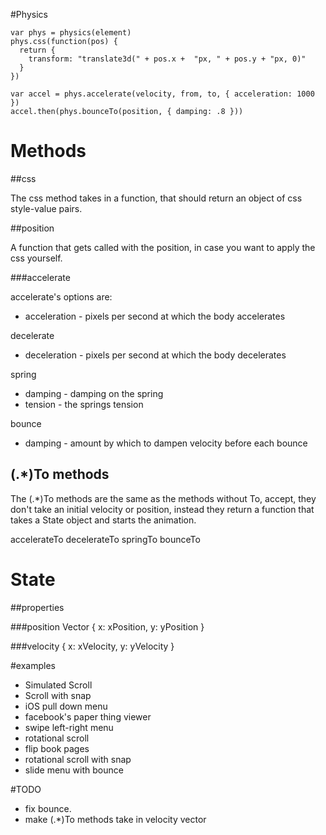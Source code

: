 #Physics
```
var phys = physics(element)
phys.css(function(pos) {
  return {
    transform: "translate3d(" + pos.x +  "px, " + pos.y + "px, 0)"
  }
})
```

```
var accel = phys.accelerate(velocity, from, to, { acceleration: 1000 })
accel.then(phys.bounceTo(position, { damping: .8 }))
```

Methods
=======

##css

  The css method takes in a function, that should return an object of css style-value pairs.

##position

  A function that gets called with the position, in case you want to apply the css yourself.

###accelerate

accelerate's options are:
  * acceleration - pixels per second at which the body accelerates

decelerate
  * deceleration - pixels per second at which the body decelerates

spring
  * damping - damping on the spring
  * tension - the springs tension

bounce
  * damping - amount by which to dampen velocity before each bounce

## (.*)To methods

The (.*)To methods are the same as the methods without To, accept,
they don't take an initial velocity or position, instead they return
a function that takes a State object and starts the animation.

accelerateTo
decelerateTo
springTo
bounceTo

State
=====

##properties

###position
Vector { x: xPosition, y: yPosition }

###velocity
{ x: xVelocity, y: yVelocity }

#examples
  * Simulated Scroll
  * Scroll with snap
  * iOS pull down menu
  * facebook's paper thing viewer
  * swipe left-right menu
  * rotational scroll
  * flip book pages
  * rotational scroll with snap
  * slide menu with bounce

#TODO

  * fix bounce.
  * make (.*)To methods take in velocity vector
